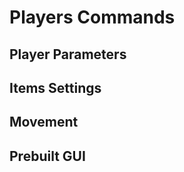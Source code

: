 # Players Commands 

## Player Parameters

<ApiContent page="GoldManager" />

<ApiContent page="ParameterManager" />

## Items Settings

<ApiContent page="ItemManager" />

## Movement

<ApiContent page="MoveManager" />

## Prebuilt GUI

<ApiContent page="GuiManager" />